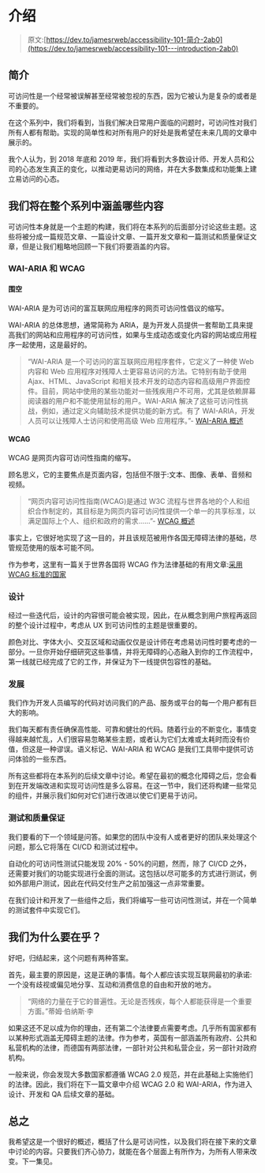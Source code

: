 # 介绍

> 原文:[https://dev.to/jamesrweb/accessibility-101-简介-2ab0](https://dev.to/jamesrweb/accessibility-101---introduction-2ab0)

## 简介

可访问性是一个经常被误解甚至经常被忽视的东西，因为它被认为是复杂的或者是不重要的。

在这个系列中，我们将看到，当我们解决日常用户面临的问题时，可访问性对我们所有人都有帮助。实现的简单性和对所有用户的好处是我希望在未来几周的文章中展示的。

我个人认为，到 2018 年底和 2019 年，我们将看到大多数设计师、开发人员和公司的心态发生真正的变化，以推动更易访问的网络，并在大多数集成和功能集上建立易访问的心态。

## 我们将在整个系列中涵盖哪些内容

可访问性本身就是一个主题的构建，我们将在本系列的后面部分讨论这些主题。这些将被分成一篇规范文章、一篇设计文章、一篇开发文章和一篇测试和质量保证文章，但是让我们粗略地回顾一下我们将要涵盖的内容。

### WAI-ARIA 和 WCAG

#### 围空

WAI-ARIA 是为可访问的富互联网应用程序的网页可访问性倡议的缩写。

WAI-ARIA 的总体思想，通常简称为 ARIA，是为开发人员提供一套帮助工具来提高我们的网站和应用程序的可访问性，如果与生成动态或变化内容的网站或应用程序一起使用，这是最好的。

> “WAI-ARIA 是一个可访问的富互联网应用程序套件，它定义了一种使 Web 内容和 Web 应用程序对残障人士更容易访问的方法。它特别有助于使用 Ajax、HTML、JavaScript 和相关技术开发的动态内容和高级用户界面控件。目前，网站中使用的某些功能对一些残疾用户不可用，尤其是依赖屏幕阅读器的用户和不能使用鼠标的用户。WAI-ARIA 解决了这些可访问性挑战，例如，通过定义向辅助技术提供功能的新方式。有了 WAI-ARIA，开发人员可以让残障人士访问和使用高级 Web 应用程序。”- [WAI-ARIA 概述](https://www.w3.org/WAI/standards-guidelines/aria/)

#### WCAG

WCAG 是网页内容可访问性指南的缩写。

顾名思义，它的主要焦点是页面内容，包括但不限于:文本、图像、表单、音频和视频。

> “网页内容可访问性指南(WCAG)是通过 W3C 流程与世界各地的个人和组织合作制定的，其目标是为网页内容可访问性提供一个单一的共享标准，以满足国际上个人、组织和政府的需求……”- [WCAG 概述](https://www.w3.org/WAI/standards-guidelines/wcag/)

事实上，它很好地实现了这一目的，并且该规范被用作各国无障碍法律的基础，尽管规范使用的版本可能不同。

作为参考，这里有一篇关于世界各国将 WCAG 作为法律基础的有用文章:[采用 WCAG 标准的国家](https://www.3playmedia.com/2017/08/22/countries-that-have-adopted-wcag-standards-map/)

### 设计

经过一些迭代后，设计的内容很可能会被实现，因此，在从概念到用户旅程再返回的整个设计过程中，考虑从 UX 到可访问性的主题是很重要的。

颜色对比、字体大小、交互区域和动画仅仅是设计师在考虑易访问性时要考虑的一部分。一旦你开始仔细研究这些事情，并将无障碍的心态融入到你的工作流程中，第一线就已经完成了它的工作，并保证为下一线提供包容性的基础。

### 发展

我们作为开发人员编写的代码对访问我们的产品、服务或平台的每一个用户都有巨大的影响。

我们每天都有责任确保高性能、可靠和健壮的代码。随着行业的不断变化，事情变得越来越忙乱，人们很容易忽略某些主题，或者认为它们太难或太耗时而没有价值，但这是一种谬误。语义标记、WAI-ARIA 和 WCAG 是我们工具带中提供可访问体验的一些东西。

所有这些都将在本系列的后续文章中讨论。希望在最初的概念化障碍之后，您会看到在开发端改进和实现可访问性是多么容易。在这一节中，我们还将构建一些常见的组件，并展示我们如何对它们进行改进以使它们更易于访问。

### 测试和质量保证

我们要看的下一个领域是问答。如果您的团队中没有人或者更好的团队来处理这个问题，那么它将落在 CI/CD 和测试过程中。

自动化的可访问性测试只能发现 20% - 50%的问题，然而，除了 CI/CD 之外，还需要对我们的功能实现进行全面的测试。这包括以尽可能多的方式进行测试，例如外部用户测试，因此在代码交付生产之前加强这一点非常重要。

在我们设计和开发了一些组件之后，我们将编写一些可访问性测试，并在一个简单的测试套件中实现它们。

## 我们为什么要在乎？

好吧，归结起来，这个问题有两种答案。

首先，最主要的原因是，这是正确的事情。每个人都应该实现互联网最初的承诺:一个没有歧视或偏见地分享、互动和消费信息的自由和开放的地方。

> “网络的力量在于它的普遍性。无论是否残疾，每个人都能获得是一个重要方面。”蒂姆·伯纳斯·李

如果这还不足以成为你的理由，还有第二个法律要点需要考虑。几乎所有国家都有以某种形式涵盖无障碍主题的法律。作为参考，英国有一部涵盖所有政府、公共和私营机构的法律，而德国有两部法律，一部针对公共和私营企业，另一部针对政府机构。

一般来说，你会发现大多数国家都遵循 WCAG 2.0 规范，并在此基础上实施他们的法律。因此，我们将在下一篇文章中介绍 WCAG 2.0 和 WAI-ARIA，作为进入设计、开发和 QA 后续文章的基础。

## 总之

我希望这是一个很好的概述，概括了什么是可访问性，以及我们将在接下来的文章中讨论的内容。只要我们齐心协力，就能在各个层面上有所作为，为所有人带来改变。下一集见。